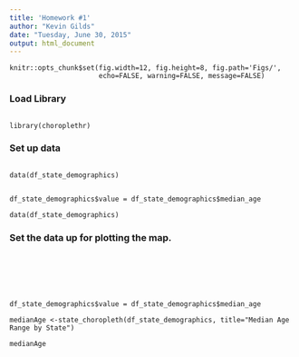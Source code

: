 ```yaml
---
title: 'Homework #1'
author: "Kevin Gilds"
date: "Tuesday, June 30, 2015"
output: html_document
---
```


```{r global_options, include=FALSE}
knitr::opts_chunk$set(fig.width=12, fig.height=8, fig.path='Figs/',
                      echo=FALSE, warning=FALSE, message=FALSE)
```


### Load Library


```{r}

library(choroplethr)

```


### Set up data

```{r}

data(df_state_demographics)


df_state_demographics$value = df_state_demographics$median_age

data(df_state_demographics)

```


### Set the data up for plotting the map. 

```{r}






df_state_demographics$value = df_state_demographics$median_age

medianAge <-state_choropleth(df_state_demographics, title="Median Age Range by State")

medianAge

```


